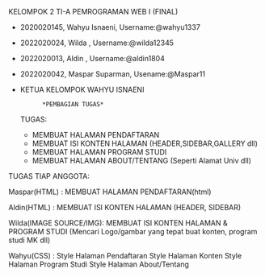 KELOMPOK 2 TI-A PEMROGRAMAN WEB I (FINAL)

- 2020020145, Wahyu Isnaeni,    Username:@wahyu1337
- 2022020024, Wilda        ,    Username:@wilda12345
- 2022020013, Aldin        ,    Username:@aldin1804
- 2022020042, Maspar Suparman,  Usename:@Maspar11

- KETUA KELOMPOK WAHYU ISNAENI

            *PEMBAGIAN TUGAS*

  TUGAS:
    - MEMBUAT HALAMAN PENDAFTARAN
    - MEMBUAT ISI KONTEN HALAMAN (HEADER,SIDEBAR,GALLERY dll)
    - MEMBUAT HALAMAN PROGRAM STUDI
    - MEMBUAT HALAMAN ABOUT/TENTANG (Seperti Alamat Univ dll)



TUGAS TIAP ANGGOTA:

  Maspar(HTML) : MEMBUAT HALAMAN PENDAFTARAN(html)

  Aldin(HTML) : MEMBUAT ISI KONTEN HALAMAN (HEADER, SIDEBAR)

  Wilda(IMAGE SOURCE/IMG): MEMBUAT ISI KONTEN HALAMAN & PROGRAM STUDI (Mencari Logo/gambar yang tepat buat konten, program studi MK dll)

  Wahyu(CSS) : Style Halaman Pendaftaran
               Style Halaman Konten
               Style Halaman Program Studi
               Style Halaman About/Tentang
  
  
